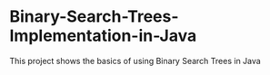 # Binary-Search-Trees-Implementation-in-Java
This project shows the basics of using Binary Search Trees in Java
